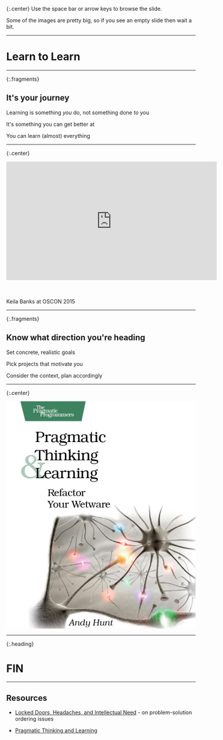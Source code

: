 
{:.center}
Use the space bar or arrow keys to browse the slide.

Some of the images are pretty big, so if you see an empty slide then wait a bit.

---

# Learn to Learn

---
{:.fragments}

## It's your journey

Learning is something *you* do, not something done *to* you

It's something you can get better at

You can learn (almost) everything

---
{:.center}

<iframe width="560" height="315" src="https://www.youtube.com/embed/xkTcSoQ-q5Q?start=102" frameborder="0" allowfullscreen></iframe>

&nbsp;

Keila Banks at OSCON 2015

<!-- --- -->
<!-- {:.fragments} -->

<!-- ## Use your whole brain -->

<!-- Try different formats: tutorial, screencast, project group -->

<!-- Make notes, sketch -->

<!-- Recap or explain a problem out loud -->

<!-- --- -->
<!-- {:.fragments} -->

<!-- ## Problem-solution Ordering Issues -->

<!-- Notion from game design, watch out for it -->

<!-- Don't understand the "why"? This might be the problem -->

<!-- Just build stuff, come back later -->

---
{:.fragments}

## Know what direction you're heading

Set concrete, realistic goals

Pick projects that motivate you

Consider the context, plan accordingly

---
{:.center}

![](img/patl.jpg)

---
{:.heading}

# FIN

---

## Resources

* [Locked Doors, Headaches, and Intellectual Need](http://mkremins.github.io/blog/doors-headaches-intellectual-need/) - on problem-solution ordering issues

* [Pragmatic Thinking and Learning](https://pragprog.com/book/ahptl/pragmatic-thinking-and-learning)
